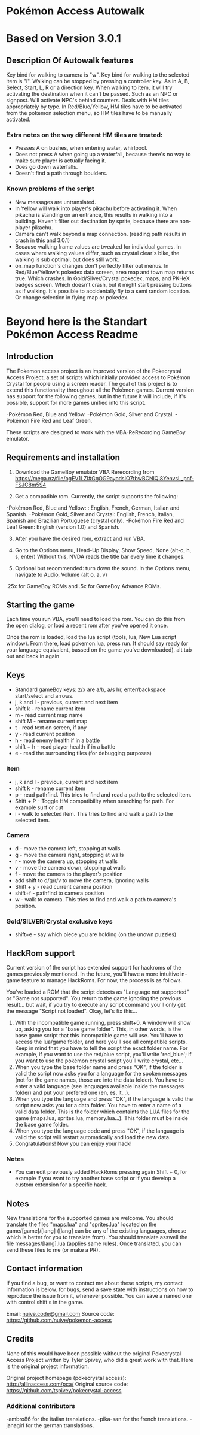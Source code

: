 # Pokémon Access Autowalk
# Based on Version 3.0.1

## Description Of Autowalk features
Key bind for walking to camera is "w". Key bind for walking to the selected item is "i". 
Walking can be stopped by pressing a controller key. As in A, B, Select, Start, L, R or a direction key. When walking to item, it will try activating the destination when it can't be passed. Such as an NPC or signpost. Will activate NPC's behind counters.
Deals with HM tiles appropriately by type. In Red/Blue/Yellow, HM tiles have to be activated from the pokemon selection menu, so HM tiles have to be manually activated.

### Extra notes on the way different HM tiles are treated: 
* Presses A on bushes, when entering water, whirlpool. 
* Does not press A when going up a waterfall, because there's no way to make sure player is actually facing it. 
* Does go down waterfalls. 
* Doesn't find a path through boulders.

### Known problems of the script
* New messages are untranslated.
* In Yellow will walk into player's pikachu before activating it. When pikachu is standing on an entrance, this results in walking into a building. Haven't filter out destination by sprite, because there are non-player pikachu.
* Camera can't walk beyond a map connection. (reading path results in crash in this and 3.0.1)
* Because walking frame values are tweaked for individual games. In cases where walking values differ, such as crystal clear's bike, the walking is sub optimal, but does still work.
* on_map function's changes don't perfectly filter out menus. In Red/Blue/Yellow's pokedex data screen, area map and town map returns true. Which crashes. In Gold/Silver/Crystal pokedex, maps, and PKHeX badges screen. Which doesn't crash, but it might start pressing buttons as if walking. It's possible to accidentally fly to a semi random location. Or change selection in flying map or pokedex.

# Beyond here is the Standart Pokémon Access Readme
## Introduction

The Pokemon access project is an improved version of the Pokecrystal Access Project, a set of scripts which initially provided access to Pokémon Crystal for people using a screen reader.
The goal of this project is to extend this functionality throughout all the Pokémon games. Current version has support for the following games, but in the future it will include, if it's possible, support for more games unified into this script.

-Pokémon Red, Blue and Yellow.
-Pokémon Gold, Silver and Crystal.
-Pokémon Fire Red and Leaf Green.

These scripts are designed to work with the VBA-ReRecording GameBoy emulator.
  
## Requirements and installation
1. Download the GameBoy emulator VBA Rerecording from https://mega.nz/file/ogEV1LZI#GgOG9ayodsIO7tbwBCNlQI8YenvsL_pnf-FSJC8m5S4

2. Get a compatible rom. Currently, the script supports the following:

-Pokémon Red, Blue and Yellow: : English, French, German, Italian and Spanish.
-Pokémon Gold, Silver and Crystal: English, French, Italian, Spanish and Brazilian Portuguese (crystal only).
-Pokémon Fire Red and Leaf Green: English (version 1.0) and Spanish.

3. After you have the desired rom, extract and run VBA.

4. Go to the Options menu, Head-Up Display, Show Speed, None (alt-o, h, s, enter)
Without this, NVDA reads the title bar every time it changes.

5. Optional but recommended: turn down the sound. In the Options menu, navigate to Audio, Volume (alt o, a, v)

.25x for GameBoy ROMs and .5x for GameBoy Advance ROMs.

## Starting the game
Each time you run VBA, you'll need to load the rom.
You can do this from the open dialog, or load a recent rom after you've opened it once.

Once the rom is loaded, load the lua script (tools, lua, New Lua script window).
From there, load pokemon.lua, press run. It should say ready (or your language equivalent, bassed on the game you've downloaded), alt tab out and back in again

## Keys
* Standard gameBoy keys: z/x are a/b, a/s l/r, enter/backspace start/select and arrows.
* j, k and l - previous, current and next item
* shift k - rename current item
* m - read current map name
* shift M - rename current map
* t - read text on screen, if any
* y - read current position
* h - read enemy health if in a battle
* shift + h - read player health if in a battle
* e - read the surrounding tiles (for debugging purposes)

### Item
* j, k and l - previous, current and next item
* shift k - rename current item
* p - read pathfind. This tries to find and read a path to the selected item.
* Shift + P - Toggle HM compatibility when searching for path. For example surf or cut
* i - walk to selected item. This tries to find and walk a path to the selected item.

### Camera
* d - move the camera left, stopping at walls
* g - move the camera right, stopping at walls
* r - move the camera up, stopping at walls
* v - move the camera down, stopping at walls
* f - move the camera to the player's position
* add shift to d/g/r/v to move the camera, ignoring walls
* Shift + y - read current camera position
* shift+f - pathfind to camera position
* w - walk to camera. This tries to find and walk a path to camera's position.

### Gold/SILVER/Crystal exclusive keys
* shift+e - say which piece you are holding (on the unown puzzles)

## HackRom support
Current version of the script has extended support for hackroms of the games previously mentioned.
In the future, you'll have a more intuitive in-game feature to manage HackRoms. For now, the process is as follows.

You've loaded a ROM that the script detects as "Language not supported" or "Game not supported".
You return to the game ignoring the previous result... but wait, if you try to execute any script command you'll only get the message "Script not loaded". Okay, let's fix this...

1. With the incompatible game running, press shift+0. A window will show up, asking you for a "base game folder". This, in other words, is the base game script that this incompatible game will use. You'll have to access the lua/game folder, and here you'll see all compatible scripts. Keep in mind that you have to tell the script the exact folder name. For example, if you want to use the red/blue script, you'll write 'red_blue'; if you want to use the pokémon crystal script you'll write crystal, etc...
2. When you type the base folder name and press "OK", if the folder is valid the script now asks you for a language for the spoken messages (not for the game names, those are into the data folder). You have to enter a valid language (see languages available inside the messages folder) and put your prefered one (en, es, it...).
3. When you type the language and press "OK", if the language is valid the script now asks you for a data folder. You have to enter a name of a valid data folder. This is the folder which containts the LUA files for the game (maps.lua, sprites.lua, memory.lua...). This folder must be inside the base game folder.
4. When you type the language code and press "OK", if the language is valid the script will restart automatically and load the new data.
5. Congratulations! Now you can enjoy your hack!

### Notes
* You can edit previously added HackRoms pressing again Shift + 0, for example if you want to try another base script or if you develop a custom extension  for a specific hack.

## Notes
New translations for the supported games are welcome. You should translate the files "maps.lua" and "sprites.lua" located on the game/[game]/[lang]  ([lang] can be any of the existing languages, choose which is better for you to translate from). You should translate asswell the file messages/[lang].lua (applies same rules). Once translated, you can send these files to me (or make a PR).

## Contact information
If you find a bug, or want to contact me about these scripts, my contact information is below.
for bugs, send a save state with instructions on how to reproduce the issue from it, whenever possible. You can save a named one with control shift s in the game.

Email: nuive.code@gmail.com
Source code: https://github.com/nuive/pokemon-access

## Credits
None of this would have been possible without the original Pokecrystal Access Project written by Tyler Spivey, who did a great work with that. Here is the original project information.

Original project homepage (pokecrystal access): http://allinaccess.com/pca/
Original source code: https://github.com/tspivey/pokecrystal-access

### Additional contributors
-ambro86 for the italian translations.
-pika-san for the french translations.
-janagirl for the german translations.

